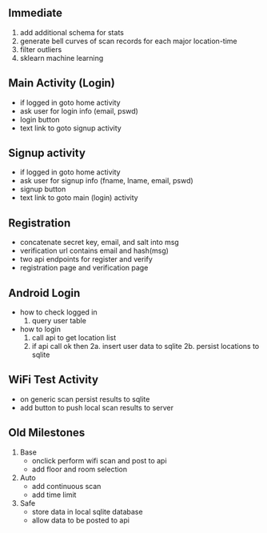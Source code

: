 ## Immediate
1. add additional schema for stats
2. generate bell curves of scan records for each major location-time
3. filter outliers
4. sklearn machine learning

## Main Activity (Login)
 * if logged in goto home activity
 * ask user for login info (email, pswd)
 * login button
 * text link to goto signup activity

## Signup activity
 * if logged in goto home activity
 * ask user for signup info (fname, lname, email, pswd)
 * signup button
 * text link to goto main (login) activity

## Registration
 * concatenate secret key, email, and salt into msg
 * verification url contains email and hash(msg)
 * two api endpoints for register and verify
 * registration page and verification page

## Android Login
 * how to check logged in
   1. query user table
 * how to login
   1. call api to get location list
   2. if api call ok then
     2a. insert user data to sqlite
     2b. persist locations to sqlite

## WiFi Test Activity
 * on generic scan persist results to sqlite
 * add button to push local scan results to server

## Old Milestones
1. Base
    * onclick perform wifi scan and post to api
    * add floor and room selection
2. Auto
    * add continuous scan
    * add time limit
3. Safe
    * store data in local sqlite database
    * allow data to be posted to api
